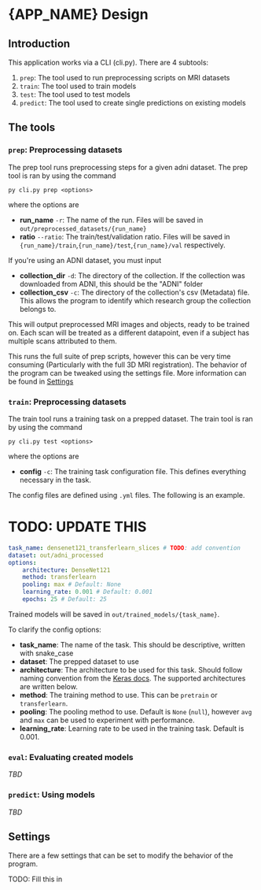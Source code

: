 # {APP_NAME} Design

## Introduction

This application works via a CLI (cli.py). There are 4 subtools:

1. `prep`: The tool used to run preprocessing scripts on MRI datasets
2. `train`: The tool used to train models
3. `test`: The tool used to test models
4. `predict`: The tool used to create single predictions on existing models

## The tools

### `prep`: Preprocessing datasets

The prep tool runs preprocessing steps for a given adni dataset. The prep tool is ran by using the command

    py cli.py prep <options>

where the options are

- **run_name** `-r`: The name of the run. Files will be saved in `out/preprocessed_datasets/{run_name}`
- **ratio** `--ratio`: The train/test/validation ratio. Files will be saved in `{run_name}/train`,`{run_name}/test`,`{run_name}/val` respectively.

If you're using an ADNI dataset, you must input

- **collection_dir** `-d`: The directory of the collection. If the collection was downloaded from ADNI, this should be the "ADNI" folder
- **collection_csv** `-c`: The directory of the collection's csv (Metadata) file. This allows the program to identify which research group the collection belongs to.

This will output preprocessed MRI images and objects, ready to be trained on. Each scan will be treated as a different datapoint, even if a subject has multiple scans attributed to them.

This runs the full suite of prep scripts, however this can be very time consuming (Particularly with the full 3D MRI registration). The behavior of the program can be tweaked using the settings file. More information can be found in [Settings](#Settings) 


### `train`: Preprocessing datasets

The train tool runs a training task on a prepped dataset. The train tool is ran by using the command

    py cli.py test <options>

where the options are

- **config** `-c`: The training task configuration file. This defines everything necessary in the task.

The config files are defined using `.yml` files. The following is an example.

# TODO: UPDATE THIS
```yaml
task_name: densenet121_transferlearn_slices # TODO: add convention
dataset: out/adni_processed
options:
    architecture: DenseNet121
    method: transferlearn
    pooling: max # Default: None
    learning_rate: 0.001 # Default: 0.001
    epochs: 25 # Default: 25
```

Trained models will be saved in `out/trained_models/{task_name}`.

To clarify the config options:

- **task_name**: The name of the task. This should be descriptive, written with snake_case
- **dataset**: The prepped dataset to use
- **architecture**: The architecture to be used for this task. Should follow naming convention from the [Keras docs](https://keras.io/api/applications). The supported architectures are written below.
- **method**: The training method to use. This can be `pretrain` or `transferlearn`.
- **pooling**: The pooling method to use. Default is `None` (`null`), however `avg` and `max` can be used to experiment with performance.
- **learning_rate**: Learning rate to be used in the training task. Default is 0.001.

### `eval`: Evaluating created models

*TBD*

### `predict`: Using models

*TBD*

## Settings

There are a few settings that can be set to modify the behavior of the program.

TODO: Fill this in